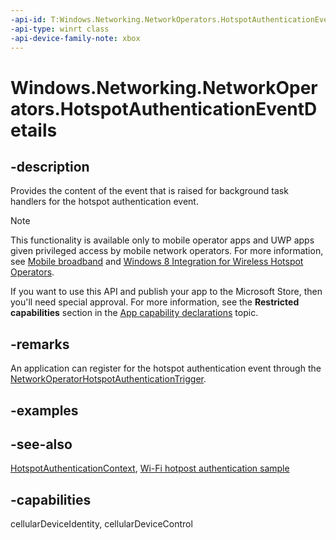 ```yaml
---
-api-id: T:Windows.Networking.NetworkOperators.HotspotAuthenticationEventDetails
-api-type: winrt class
-api-device-family-note: xbox
---
```


<!-- Class syntax.
public class HotspotAuthenticationEventDetails : Windows.Networking.NetworkOperators.IHotspotAuthenticationEventDetails
-->

# Windows.Networking.NetworkOperators.HotspotAuthenticationEventDetails

## -description
Provides the content of the event that is raised for background task handlers for the hotspot authentication event.

> [!NOTE]
> This functionality is available only to mobile operator apps and UWP apps given privileged access by mobile network operators. For more information, see [Mobile broadband](/windows-hardware/drivers/mobilebroadband/index) and [Windows 8 Integration for Wireless Hotspot Operators](/windows-hardware/drivers/mobilebroadband/integrating-windows-with-wireless-hotspots).
> 
> If you want to use this API and publish your app to the Microsoft Store, then you'll need special approval. For more information, see the **Restricted capabilities** section in the [App capability declarations](/windows/uwp/packaging/app-capability-declarations#restricted-capabilities) topic. 

## -remarks
An application can register for the hotspot authentication event through the [NetworkOperatorHotspotAuthenticationTrigger](../windows.applicationmodel.background/networkoperatorhotspotauthenticationtrigger.md).

## -examples

## -see-also
[HotspotAuthenticationContext](HotspotAuthenticationContext.md), [Wi-Fi hotpost authentication sample](https://github.com/microsoft/VCSamples/tree/master/VC2012Samples/Windows%208%20samples/C%2B%2B/Windows%208%20app%20samples/Wi-Fi%20hotspot%20authentication%20sample%20(Windows%208))
## -capabilities
cellularDeviceIdentity, cellularDeviceControl
